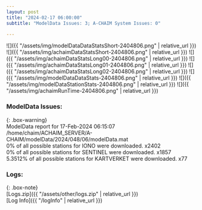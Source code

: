 ```yaml
---
layout: post
title: "2024-02-17 06:00:00"
subtitle: "ModelData Issues: 3; A-CHAIM System Issues: 0"

---
```


![]({{ "/assets/img/modelDataDataStatsShort-2404806.png" | relative_url }})
![]({{ "/assets/img/achaimDataStatsShort-2404806.png" | relative_url }})
![]({{ "/assets/img/achaimDataStatsLong00-2404806.png" | relative_url }})
![]({{ "/assets/img/achaimDataStatsLong01-2404806.png" | relative_url }})
![]({{ "/assets/img/achaimDataStatsLong02-2404806.png" | relative_url }})
![]({{ "/assets/img/modelDataDataStats-2404806.png" | relative_url }})
![]({{ "/assets/img/modelDataStationStats-2404806.png" | relative_url }})
![]({{ "/assets/img/achaimRunTime-2404806.png" | relative_url }})


### ModelData Issues:  
  
{: .box-warning}  
 ModelData report for 17-Feb-2024 06:15:07   
 /home/chaim/ACHAIM_SERVER/A-CHAIM/modelData/2024/048/06/modelData.mat   
 0% of all possible stations for IONO were downloaded. x2402   
 0% of all possible stations for SENTINEL were downloaded. x1857   
 5.3512% of all possible stations for KARTVERKET were downloaded. x77   
  


### Logs:  
  
{: .box-note}  
[Logs.zip]({{ "/assets/other/logs.zip" | relative_url }})  
[Log Info]({{ "/logInfo" | relative_url }})  
